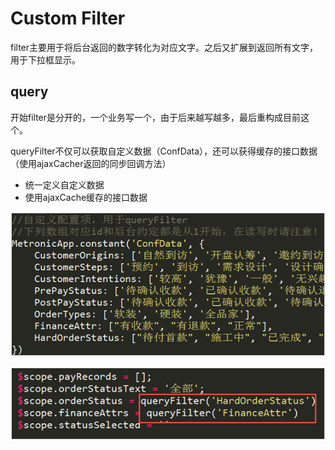 # Custom Filter

filter主要用于将后台返回的数字转化为对应文字。之后又扩展到返回所有文字，用于下拉框显示。

## query

开始filter是分开的，一个业务写一个，由于后来越写越多，最后重构成目前这个。

queryFilter不仅可以获取自定义数据（ConfData），还可以获得缓存的接口数据（使用ajaxCacher返回的同步回调方法）

* 统一定义自定义数据
* 使用ajaxCache缓存的接口数据

![test](./images/1.png)

![test](./images/2.png)
